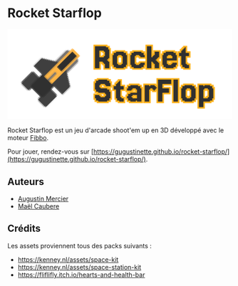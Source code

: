 # Rocket Starflop

![Rocket Starflop](./public/logo.png)

Rocket Starflop est un jeu d'arcade shoot'em up en 3D développé avec le moteur [Fibbo](https://fibbo.dev).

Pour jouer, rendez-vous sur [https://gugustinette.github.io/rocket-starflop/](https://gugustinette.github.io/rocket-starflop/).

## Auteurs

- [Augustin Mercier](https://github.com/gugustinette)
- [Maël Caubere](https://github.com/oulahoop)

## Crédits

Les assets proviennent tous des packs suivants :
- https://kenney.nl/assets/space-kit
- https://kenney.nl/assets/space-station-kit
- https://fliflifly.itch.io/hearts-and-health-bar
